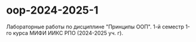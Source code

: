 # oop-2024-2025-1
Лабораторные работы по дисциплине "Принципы ООП". 1-й семестр 1-го курса МИФИ ИИКС РПО (2024-2025 уч. г).
